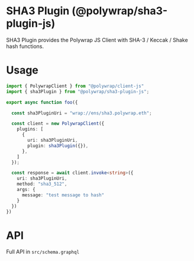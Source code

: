 # SHA3 Plugin (@polywrap/sha3-plugin-js)

SHA3 Plugin provides the Polywrap JS Client with SHA-3 / Keccak / Shake hash functions.

# Usage

``` typescript
import { PolywrapClient } from "@polywrap/client-js"
import { sha3Plugin } from "@polywrap/sha3-plugin-js";

export async function foo({

  const sha3PluginUri = "wrap://ens/sha3.polywrap.eth";

  const client = new PolywrapClient({
    plugins: [
      {
        uri: sha3PluginUri,
        plugin: sha3Plugin({}),
      },
    ]
  });

  const response = await client.invoke<string>({
    uri: sha3PluginUri,
    method: "sha3_512",
    args: {
      message: "test message to hash"
    }
  })
})
```

# API

Full API in `src/schema.graphql`
